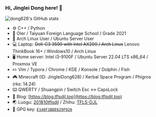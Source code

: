 ### Hi, Jinglei Dong here! :wave:

![dong628's GitHub stats](https://github-readme-stats.vercel.app/api?username=dong628&show_icons=true&theme=tokyonight)

- :gear: C++ / Python
- :open_book: OIer / Taiyuan Foreign Language School / Grade 2021
- :penguin: Arch Linux User / Ubuntu Server User
- :computer: Laptop: ~~Dell-G3 3590 with Intel AX200 / Arch Linux~~ Lenovo ThinkBook 16+ / Windows10 / Arch Linux
- :desktop_computer: Home server: Intel i3-9100F / Ubuntu Server 22.04 LTS x86_64 / Proxmox VE
- :pencil2: Vim / Typora / Chrome / KDE / Konsole / Dolphin / Fish
- :video_game: Minecraft (ID: JingleiDong628) / Kerbal Space Program / Phigros (rks: 14.24)
- :keyboard: QWERTY / Shuangpin / Switch Esc <-> CapsLock
- :link: Blog: [https://blog.tflsdjl.top](https://blog.tflsdjl.top)
- :earth_asia: Luogu: [201810tflsdjl](https://www.luogu.com.cn/user/161876) / Zhihu: [TFLS-DJL](https://www.zhihu.com/people/tfls-djl)
- :key: GPG key: [`E148F1BDE629F926`](https://github.com/dong628.gpg)

<!--
**dong628/dong628** is a ✨ _special_ ✨ repository because its `README.md` (this file) appears on your GitHub profile.

Here are some ideas to get you started:

- 🔭 I’m currently working on ...
- 🌱 I’m currently learning ...
- 👯 I’m looking to collaborate on ...
- 🤔 I’m looking for help with ...
- 💬 Ask me about ...
- 📫 How to reach me: ...
- 😄 Pronouns: ...
- ⚡ Fun fact: ...
-->
